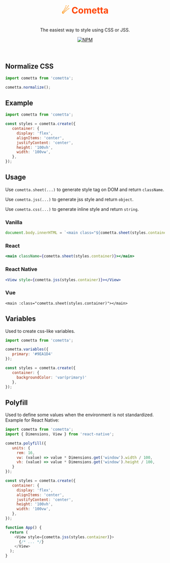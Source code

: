<div align="center">
  <h1 style="color: #FF4500;">
    <br>
    <span style="color: #FF8C00;">☄</span> Cometta
    <br>
  </h1>

  <p>
    <br>
    The easiest way to style using CSS or JSS.
    <br>
  </p>

  <a href="https://www.npmjs.com/package/cometta">
   <img src="https://img.shields.io/npm/v/cometta.svg" alt="NPM" />
  </a>
</div>

<br>
<br>

## Normalize CSS

```js
import cometta from 'cometta';

cometta.normalize();
```

## Example

```js
import cometta from 'cometta';

const styles = cometta.create({
   container: {
     display: 'flex',
     alignItems: 'center',
     justifyContent: 'center',
     height: '100vh',
     width: '100vw',
   },
});

```

## Usage

Use `cometta.sheet(...)` to generate style tag on DOM and return `className`.

Use `cometta.jss(...)` to generate jss style and return `object`.

Use `cometta.css(...)` to generate inline style and return `string`.

### Vanilla
```jsx
document.body.innerHTML = `<main class="${cometta.sheet(styles.container)}"></main>`
```

### React

```jsx
<main className={cometta.sheet(styles.container)}></main>
```

### React Native

```jsx
<View style={cometta.jss(styles.container)}></View>
```

### Vue

```vue
<main :class="cometta.sheet(styles.container)"></main>
```

## Variables

Used to create css-like variables.

```js
import cometta from 'cometta';

cometta.variables({
   primary: '#9EA1D4'
});

const styles = cometta.create({
   container: {
     backgroundColor: 'var(primary)'
   },
});
```

## Polyfill

Used to define some values when the environment is not standardized. Example for React Native:

```js
import cometta from 'cometta';
import { Dimensions, View } from 'react-native';

cometta.polyfill({
   units: {
     rem: 16,
     vw: (value) => value * Dimensions.get('window').width / 100,
     vh: (value) => value * Dimensions.get('window').height / 100,
   }
});

const styles = cometta.create({
   container: {
     display: 'flex',
     alignItems: 'center',
     justifyContent: 'center',
     height: '100vh',
     width: '100vw',
   },
});

function App() {
  return (
    <View style={cometta.jss(styles.container)}>
      {/* ... */}
    </View>
  );
}

```
